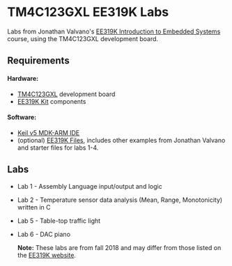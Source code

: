 # TM4C123GXL EE319K Labs

Labs from Jonathan Valvano's [EE319K Introduction to Embedded Systems](http://users.ece.utexas.edu/~valvano/Volume1/) course, using the TM4C123GXL development board.

## Requirements

  #### Hardware:
  - [TM4C123GXL](http://www.ti.com/tool/EK-TM4C123GXL) development board
  - [EE319K Kit](http://users.ece.utexas.edu/~valvano/Volume1/EE319Kkit.txt) components

  #### Software:
  - [Keil v5 MDK-ARM IDE](https://www.keil.com/download/product/)
  - (optional) [EE319K Files](http://users.ece.utexas.edu/~valvano/Volume1/EE319K_Install.exe), includes other examples from Jonathan Valvano and starter files for labs 1-4.

## Labs

- Lab 1 - Assembly Language input/output and logic
- Lab 2 - Temperature sensor data analysis (Mean, Range, Monotonicity) written in C
- Lab 5 - Table-top traffic light
- Lab 6 - DAC piano

  **Note:** These labs are from fall 2018 and may differ from those listed on the [EE319K website](http://users.ece.utexas.edu/~valvano/Volume1/labs.htm).
